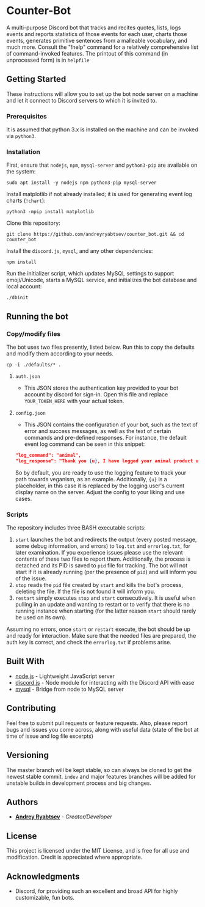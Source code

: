 # Counter-Bot

A multi-purpose Discord bot that tracks and recites quotes, lists, logs events and reports statistics of those events for each user, charts those events, generates primitive sentences from a malleable vocabulary, and much more.
Consult the "!help" command for a relatively comprehensive list of command-invoked features. The printout of this command (in unprocessed form) is in `helpfile`

## Getting Started

These instructions will allow you to set up the bot node server on a machine and let it connect to Discord servers to which it is invited to.

### Prerequisites

It is assumed that python 3.x is installed on the machine and can be invoked via `python3`.

### Installation

First, ensure that `nodejs`, `npm`, `mysql-server` and `python3-pip` are available on the system:

```
sudo apt install -y nodejs npm python3-pip mysql-server
```

Install matplotlib if not already installed; it is used for generating event log charts (`!chart`):

```
python3 -mpip install matplotlib
```

Clone this repository:

```
git clone https://github.com/andreyryabtsev/counter_bot.git && cd counter_bot
```

Install the `discord.js`, `mysql`, and any other dependencies:

```
npm install
```

Run the initializer script, which updates MySQL settings to support emoji/Unicode, starts a MySQL service, and initializes the bot database and local account:
```
./dbinit
```

## Running the bot

### Copy/modify files

The bot uses two files presently, listed below. Run this to copy the defaults and modify them according to your needs.
```
cp -i ./defaults/* .
```

1. `auth.json`
    * This JSON stores the authentication key provided to your bot account by discord for sign-in. Open this file and replace `YOUR_TOKEN_HERE` with your actual token.

2. `config.json`
    * This JSON contains the configuration of your bot, such as the text of error and success messages, as well as the text of certain commands and pre-defined responses. For instance, the default event log command can be seen in this snippet:
    ```json
    "log_command": "animal",
    "log_response": "Thank you {u}, I have logged your animal product usage."
    ```
    So by default, you are ready to use the logging feature to track your path towards veganism, as an example. Additionally, `{u}` is a placeholder, in this case it is replaced by the logging user's current display name on the server. Adjust the config to your liking and use cases.

### Scripts

The repository includes three BASH executable scripts:
1. `start` launches the bot and redirects the output (every posted message, some debug information, and errors) to `log.txt` and `errorlog.txt`, for later examination. If you experience issues please use the relevant contents of these two files to report them. Additionally, the process is detached and its PID is saved to `pid` file for tracking. The bot will not start if it is already running (per the presence of `pid`) and will inform you of the issue.
2. `stop` reads the `pid` file created by `start` and kills the bot's process, deleting the file. If the file is not found it will inform you.
3. `restart` simply executes `stop` and `start` consecutively. It is useful when pulling in an update and wanting to restart or to verify that there is no running instance when starting (for the latter reason `start` should rarely be used on its own).

Assuming no errors, once `start` or `restart` execute, the bot should be up and ready for interaction. Make sure that the needed files are prepared, the auth key is correct, and check the `errorlog.txt` if problems arise.

## Built With

* [node.js](https://nodejs.org/en/) - Lightweight JavaScript server
* [discord.js](https://discord.js.org/#/) - Node module for interacting with the Discord API with ease
* [mysql](https://www.npmjs.com/package/mysql) - Bridge from node to MySQL server

## Contributing

Feel free to submit pull requests or feature requests. Also, please report bugs and issues you come across, along with useful data (state of the bot at time of issue and log file excerpts)

## Versioning

The master branch will be kept stable, so can always be cloned to get the newest stable commit. `indev` and major features branches will be added for unstable builds in development process and big changes.

## Authors

* **[Andrey Ryabtsev](mailto:ryabtsev@cs.washington.edu)** - *Creator/Developer*

## License

This project is licensed under the MIT License, and is free for all use and modification. Credit is appreciated where appropriate.

## Acknowledgments

* Discord, for providing such an excellent and broad API for highly customizable, fun bots.
